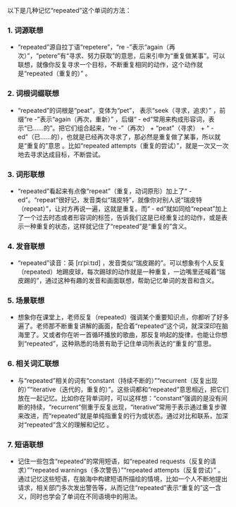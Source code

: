 以下是几种记忆“repeated”这个单词的方法：

### 1. 词源联想
 - “repeated”源自拉丁语“repetere”，“re -”表示“again（再次）”，“petere”有“寻求、努力获取”的意思，后来引申为“重复做某事”。可以联想，就像你反复寻求一个目标，不断重复相同的动作，这个动作就是“repeated（重复的）” 。

### 2. 词根词缀联想
 - “repeated”的词根是“peat”，变体为“pet”， 表示“seek（寻求，追求）” ，前缀“re -”表示“again（再次，重新）” ，后缀“ - ed”常用来构成形容词，表示“已……的”。把它们组合起来，“re -”（再次） + “peat”（寻求） + “ - ed”（已……的），也就是已经再次寻求了，那必然是重复做了某事，所以就是“重复的”意思 。比如“repeated attempts（重复的尝试）”，就是一次又一次地去寻求达成目标，不断尝试。

### 3. 词形联想
 - “repeated”看起来有点像“repeat”（重复，动词原形）加上了“ - ed”。“repeat”很好记，发音类似“瑞皮特”，就像你对别人说“瑞皮特（repeat）”，让对方再说一遍，这就是重复。而“ - ed”就如同给“repeat”加上了一个过去时态或者形容词的标签，告诉我们这是已经重复过的动作，或是表示一种重复的状态，这样就记住了“repeated”是“重复的”含义。 

### 4. 发音联想
 - “repeated”读音：英 [rɪˈpiːtɪd] ，发音类似“瑞皮踢的”。可以想象有个人反复（repeated）地踢皮球，每次踢球的动作就是一种重复，一边嘴里还喊着“瑞皮踢的”，通过这种有趣的发音和画面联想，帮助记忆单词的发音和含义。 

### 5. 场景联想
 - 想象你在课堂上，老师反复（repeated）强调某个重要知识点，你都听了好多遍了。老师那不断重复讲解的画面，配合着“repeated”这个词，就深深印在脑海里了。又或者你在听一首循环播放的歌曲，那反复响起的旋律，也能让你想到“repeated”，这种熟悉的场景有助于记住单词所表达的“重复的”意思。 

### 6. 相关词汇联想
 - 与“repeated”相关的词有“constant（持续不断的）”“recurrent（反复出现的）”“iterative（迭代的，重复的）”。这些词都和“repeated”意思相近，把它们放在一起记忆。比如你在背单词时，可以这样想：“constant”强调的是没有间断的持续，“recurrent”侧重于反复出现，“iterative”常用于表示通过重复步骤来改进，而“repeated”就是单纯指重复的行为或状态。通过对比和联系，加深对“repeated”含义的理解和记忆 。

### 7. 短语联想
 - 记住一些包含“repeated”的常用短语，如“repeated requests（反复的请求）”“repeated warnings（多次警告）”“repeated attempts（反复尝试）” 。通过记忆这些短语，在脑海中构建短语所描绘的情境，比如一个人不断地提出请求，相关部门多次发出警告等，从而记住“repeated”表示“重复的”这一含义，同时也学会了单词在不同语境中的用法。 
